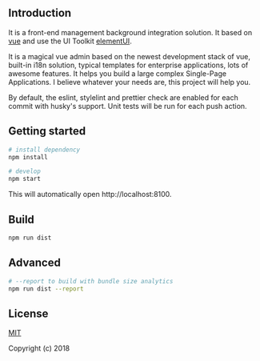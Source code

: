 ## Introduction

It is a front-end management background integration solution. It based on [vue](https://github.com/vuejs/vue) and use the UI Toolkit [elementUI](https://github.com/ElemeFE/element).

It is a magical vue admin based on the newest development stack of vue, built-in i18n solution, typical templates for enterprise applications, lots of awesome features. It helps you build a large complex Single-Page Applications. I believe whatever your needs are, this project will help you.

By default, the eslint, stylelint and prettier check are enabled for each commit with husky's support. Unit tests will be run for each push action.


## Getting started

```bash
# install dependency
npm install

# develop
npm start
```

This will automatically open http://localhost:8100.


## Build

```bash
npm run dist
```


## Advanced

```bash
# --report to build with bundle size analytics
npm run dist --report
```


## License

[MIT](https://github.com/qngl/admin/blob/master/LICENSE)

Copyright (c) 2018
